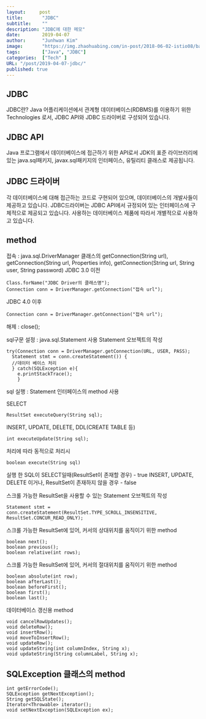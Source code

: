 ```yaml
---
layout:     post
title:       "JDBC"
subtitle:    ""
description: "JDBC에 대한 메모"
date:        2019-04-07
author:      "Junhwan Kim"
image:       "https://img.zhaohuabing.com/in-post/2018-06-02-istio08/background.jpg"
tags:        ["Java", "JDBC"]
categories:  ["Tech" ]
URL: "/post/2019-04-07-jdbc/"
published: true
---
```



## JDBC

JDBC란? Java 어플리케이션에서 관계형 데이터베이스(RDBMS)를 이용하기 위한 Technologies 로서, JDBC API와 JDBC 드라이버로 구성되어 있습니다.

## JDBC API
Java 프로그램에서 데이터베이스에 접근하기 위한 API로서 JDK의 표준 라이브러리에 있는 java.sql패키지, javax.sql패키지의 인터페이스, 유틸리티 클래스로 제공됩니다.


## JDBC 드라이버
각 데이터베이스에 대해 접근하는 코드로 구현되어 있으며, 데이터베이스의 개발사들이 제공하고 있습니다. JDBC드라이버는 JDBC API에서 규정되어 있는 인터페이스에 구체적으로 제공되고 있습니다.
사용하는 데이터베이스 제품에 따라서 개별적으로 사용하고 있습니다.

## method
접속 : java.sql.DriverManager 클래스의 getConnection(String url), getConnection(String url, Properties info), getConnection(String url, String user, String password)
JDBC 3.0 이전
```
Class.forName("JDBC Driver의 클래스명");
Connection conn = DriverManager.getConnection("접속 url");
```
JDBC 4.0 이후
```
Connection conn = DriverManager.getConnection("접속 url");
```

해제 : close();

sql구문 설정 : java.sql.Statement 사용
Statement 오브젝트의 작성
```
try(Connection conn = DriverManager.getConnection(URL, USER, PASS);
  Statement stmt = conn.createStatement()) {
  //데이터 베이스 처리
  } catch(SQLException e){
    e.printStackTrace();
    }
```
sql 실행 : Statement 인터페이스의 method 사용

SELECT
```
ResultSet executeQuery(String sql);
```
INSERT, UPDATE, DELETE, DDL(CREATE TABLE 등)
```
int executeUpdate(String sql);
```
처리에 따라 동적으로 처리시
```
boolean execute(String sql)
```
실행 한 SQL이 SELECT일때(ResultSet이 존재할 경우) - true
INSERT, UPDATE, DELETE 이거나, ResultSet이 존재하지 않을 경우 - false

스크롤 가능한 ResultSet을 사용할 수 있는 Statement 오브젝트의 작성
```
Statement stmt = conn.createStatement(ResultSet.TYPE_SCROLL_INSENSITIVE, ResultSet.CONCUR_READ_ONLY);
```
스크롤 가능한 ResultSet에 있어, 커서의 상대위치를 움직이기 위한 method
```
boolean next();
boolean previous();
boolean relative(int rows);
```
스크롤 가능한 ResultSet에 있어, 커서의 절대위치를 움직이기 위한 method
```
boolean absolute(int row);
boolean afterLast();
boolean beforeFirst();
boolean first();
boolean last();
```

데이터베이스 갱신용 method
```
void cancelRowUpdates();
void deleteRow();
void insertRow();
void moveToInsertRow();
void updateRow();
void updateString(int columnIndex, String x);
void updateString(String columnLabel, String x);
```

## SQLException 클래스의 method
```
int getErrorCode();
SQLException getNextException();
String getSQLState();
Iterator<Throwable> iterator();
void setNextException(SQLException ex);
```
